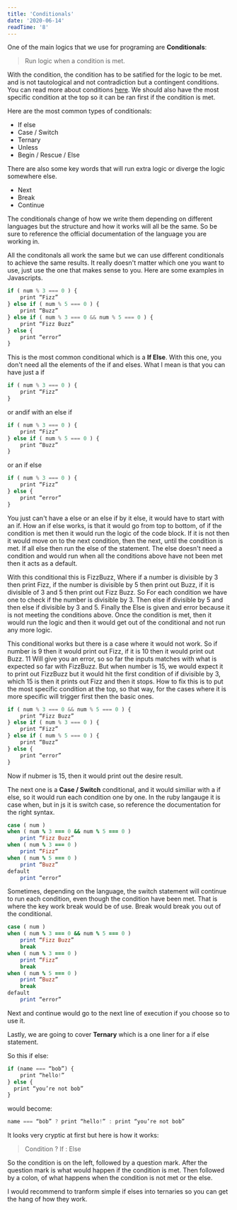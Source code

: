 ```yaml
---
title: 'Conditionals'
date: '2020-06-14'
readTime: '8'
---
```


One of the main logics that we use for programing are **Conditionals**:

> Run logic when a condition is met. 

With the condition, the condition has to be satified for the logic to be met. and is not tautological and not contradiction but a contingent conditions. You can read more about conditions [here](https://hd-blog-drab.vercel.app/posts/comparators). We should also have the most specific condition at the top so it can be ran first if the condition is met.

Here are the most common types of conditionals:
- If else 
- Case / Switch
- Ternary 
- Unless
- Begin / Rescue / Else

There are also some key words that will run extra logic or diverge the logic somewhere else. 
- Next 
- Break 
- Continue 

The conditionals change of how we write them depending on different languages but the structure and how it works will all be the same. So be sure to reference the official documentation of the language you are working in. 

All the conditonals all work the same but we can use different conditionals to achieve the same results. It really doesn't matter which one you want to use, just use the one that makes sense to you. Here are some examples in Javascripts.

```js
if ( num % 3 === 0 ) {
	print “Fizz”
} else if ( num % 5 === 0 ) {
	print “Buzz”
} else if ( num % 3 === 0 && num % 5 === 0 ) {
	print “Fizz Buzz”
} else {
	print “error”
}
```

This is the most common conditional which is a **If Else**. With this one, you don't need all the elements of the if and elses. What I mean is that you can have just a if 

```js
if ( num % 3 === 0 ) {
	print “Fizz”
} 
```

or andif with an else if
```js
if ( num % 3 === 0 ) {
	print “Fizz”
} else if ( num % 5 === 0 ) {
	print “Buzz”
}
```

or an if else 

```js
if ( num % 3 === 0 ) {
	print “Fizz”
} else {
	print “error”
}
```

You just can't have a else or an else if by it else, it would have to start with an if. How an if else works, is that it would go from top to bottom, of if the condition is met then it would run the logic of the code block. If it is not then it would move on to the next condition, then the next, until the condition is met. If all else then run the else of the statement. The else doesn't need a condition and would run when all the conditions above have not been met then it acts as a default. 

With this conditional this is FizzBuzz, Where if a number is divisible by 3 then print Fizz, if the number is divisible by 5 then print out Buzz, if it is divisible of 3 and 5 then print out Fizz Buzz. So For each condition we have one to check if the number is divisible by 3. Then else if divisible by 5 and then else if divisible by 3 and 5. Finally the Else is given and error because it is not meeting the conditions above. Once the condition is met, then it would run the logic and then it would get out of the conditional and not run any more logic. 

This conditional works but there is a case where it would not work. So if number is 9 then it would print out Fizz, if it is 10 then it would print out Buzz. 11 Will give you an error, so so far the inputs matches with what is expected so far with FizzBuzz. But when number is 15, we would expect it to print out FizzBuzz but it would hit the first condition of if divisible by 3, which 15 is then it prints out Fizz and then it stops. How to fix this is to put the most specific condition at the top, so that way, for the cases where it is more specific will trigger first then the basic ones.

```js
if ( num % 3 === 0 && num % 5 === 0 ) {
	print “Fizz Buzz”
} else if ( num % 3 === 0 ) {
	print “Fizz”
} else if ( num % 5 === 0 ) {
	print “Buzz”
} else {
	print “error”
}
```

Now if nubmer is 15, then it would print out the desire result. 

The next one is a **Case / Switch** conditional, and it would similiar with a if else, so it would run each condition one by one. In the ruby langauge it is case when, but in js it is switch case, so reference the documentation for the right syntax.

```ruby
case ( num )
when ( num % 3 === 0 && num % 5 === 0 )
	print “Fizz Buzz”
when ( num % 3 === 0 )
	print “Fizz”
when ( num % 5 === 0 )
	print “Buzz”
default 
	print “error”
```

Sometimes, depending on the language, the switch statement will continue to run each condition, even though the condition have been met. That is where the key work break would be of use. Break would break you out of the conditional.

```ruby
case ( num )
when ( num % 3 === 0 && num % 5 === 0 )
	print “Fizz Buzz”
	break
when ( num % 3 === 0 )
	print “Fizz”
	break
when ( num % 5 === 0 )
	print “Buzz”
	break
default 
	print “error”
```

Next and continue would go to the next line of execution if you choose so to use it.

Lastly, we are going to cover **Ternary** which is a one liner for a if else statement.

So this if else:

```js
if (name === “bob”) {
	print “hello!”
} else {
  print “you’re not bob”
}
```

would become:

```js
name === “bob” ? print “hello!” : print “you’re not bob”
```

It looks very cryptic at first but here is how it works:

> Condition ? If : Else

So the condition is on the left, followed by a question mark. After the question mark is what would happen if the condition is met. Then followed by a colon, of what happens when the condition is not met or the else. 

I would recommend to tranform simple if elses into ternaries so you can get the hang of how they work. 